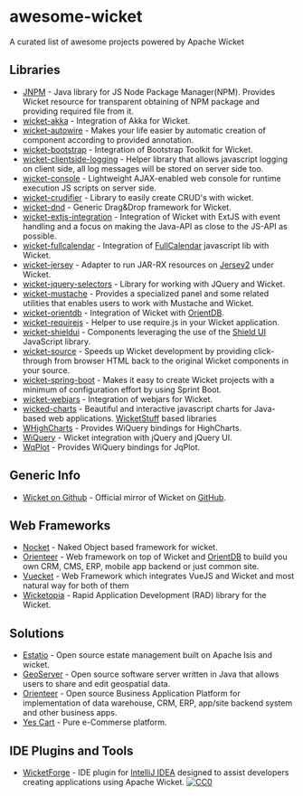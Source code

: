 # awesome-wicket

A curated list of awesome projects powered by Apache Wicket 

## Libraries

- [JNPM](https://github.com/OrienteerBAP/JNPM) - Java library for JS Node Package Manager(NPM). Provides Wicket resource for transparent obtaining of NPM package and providing required file from it.
- [wicket-akka](https://github.com/l0rdn1kk0n/wicket-akka) - Integration of Akka for Wicket.
- [wicket-autowire](https://github.com/wicket-acc/wicket-autowire) - Makes your life easier by automatic creation of component according to provided annotation.
- [wicket-bootstrap](https://github.com/l0rdn1kk0n/wicket-bootstrap) - Integration of Bootstrap Toolkit for Wicket.
- [wicket-clientside-logging](https://github.com/l0rdn1kk0n/wicket-clientside-logging) - Helper library that allows javascript logging on client side, all log messages will be stored on server side too.
- [wicket-console](https://github.com/PhantomYdn/wicket-console) - Lightweight AJAX-enabled web console for runtime execution JS scripts on server side.
- [wicket-crudifier](https://github.com/premium-minds/wicket-crudifier) - Library to easily create CRUD's with wicket.
- [wicket-dnd](https://github.com/svenmeier/wicket-dnd) - Generic Drag&Drop framework for Wicket.
- [wicket-extjs-integration](https://github.com/onehippo/wicket-extjs-integration) - Integration of Wicket with ExtJS with event handling and a focus on making the Java-API as close to the JS-API as possible.
- [wicket-fullcalendar](https://github.com/42Lines/wicket-fullcalendar) - Integration of [FullCalendar](http://fullcalendar.io/) javascript lib with Wicket.
- [wicket-jersey](https://github.com/OrienteerBAP/wicket-jersey) - Adapter to run JAR-RX resources on [Jersey2](https://jersey.github.io/) under Wicket.
- [wicket-jquery-selectors](https://github.com/l0rdn1kk0n/wicket-jquery-selectors) - Library for working with JQuery and Wicket.
- [wicket-mustache](https://github.com/l0rdn1kk0n/wicket-mustache) - Provides a specialized panel and some related utilities that enables users to work with Mustache and Wicket.
- [wicket-orientdb](https://github.com/OrienteerDW/wicket-orientdb) - Integration of Wicket with [OrientDB](http://orientdb.com/).
- [wicket-requirejs](https://github.com/l0rdn1kk0n/wicket-requirejs) - Helper to use require.js in your Wicket application.
- [wicket-shieldui](https://github.com/shieldui/wicket-shieldui) - Components leveraging the use of the [Shield UI](http://www.shieldui.com/) JavaScript library.
- [wicket-source](https://github.com/42Lines/wicket-source) - Speeds up Wicket development by providing click-through from browser HTML back to the original Wicket components in your source.
- [wicket-spring-boot](https://github.com/MarcGiffing/wicket-spring-boot) - Makes it easy to create Wicket projects with a minimum of configuration effort by using Sprint Boot.
- [wicket-webjars](https://github.com/l0rdn1kk0n/wicket-webjars) - Integration of webjars for Wicket.
- [wicked-charts](https://github.com/thombergs/wicked-charts) - Beautiful and interactive javascript charts for Java-based web applications. [WicketStuff](https://github.com/wicketstuff/core) based libraries
- [WHighCharts](https://github.com/wicketstuff/wiquery-highcharts) - Provides WiQuery bindings for HighCharts.
- [WiQuery](https://github.com/wicketstuff/wiquery) - Wicket integration with jQuery and jQuery UI.
- [WqPlot](https://github.com/wicketstuff/wiquery-jqplot) - Provides WiQuery bindings for JqPlot.

## Generic Info

- [Wicket on Github](https://github.com/apache/wicket) - Official mirror of Wicket on [GitHub](https://github.com).

## Web Frameworks

- [Nocket](https://github.com/Nocket/nocket) - Naked Object based framework for wicket.
- [Orienteer](https://github.com/OrienteerDW/Orienteer) - Web framework on top of Wicket and [OrientDB](http://orientdb.com/) to build you own CRM, CMS, ERP, mobile app backend or just common site.
- [Vuecket](https://github.com/OrienteerBAP/vuecket) - Web Framework which integrates VueJS and Wicket and most natural way for both of them
- [Wicketopia](https://github.com/jwcarman/Wicketopia) - Rapid Application Development (RAD) library for the Wicket.

## Solutions

- [Estatio](https://github.com/estatio/estatio) - Open source estate management built on Apache Isis and wicket.
- [GeoServer](https://github.com/geoserver/geoserver) - Open source software server written in Java that allows users to share and edit geospatial data.
- [Orienteer](https://github.com/OrienteerDW/Orienteer) - Open source Business Application Platform for implementation of data warehouse, CRM, ERP, app/site backend system and other business apps.
- [Yes Cart](https://github.com/inspire-software/yes-cart) - Pure e-Commerse platform.

## IDE Plugins and Tools

- [WicketForge](https://github.com/minman/wicketforge) - IDE plugin for [IntelliJ IDEA](https://www.jetbrains.com/idea/) designed to assist developers creating applications using Apache Wicket. [![CC0](http://mirrors.creativecommons.org/presskit/buttons/88x31/svg/cc-zero.svg)](https://creativecommons.org/publicdomain/zero/1.0/)

